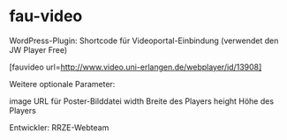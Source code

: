 fau-video
=========

WordPress-Plugin: Shortcode für Videoportal-Einbindung
(verwendet den JW Player Free)

[fauvideo url=http://www.video.uni-erlangen.de/webplayer/id/13908]

Weitere optionale Parameter:

image   URL für Poster-Bilddatei
width   Breite des Players
height  Höhe des Players


Entwickler: 
RRZE-Webteam
